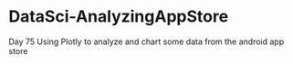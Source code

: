 # DataSci-AnalyzingAppStore
Day 75 Using Plotly to analyze and chart some data from the android app store
